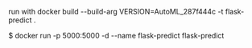 run with
docker build --build-arg VERSION=AutoML_287f444c -t flask-predict .

$ docker run -p 5000:5000 -d --name flask-predict flask-predict
